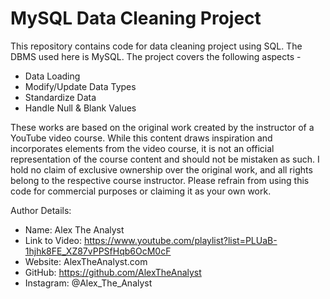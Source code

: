# MySQL Data Cleaning Project
This repository contains code for data cleaning project using SQL. The DBMS used here is MySQL.
The project covers the following aspects -
* Data Loading
* Modify/Update Data Types
* Standardize Data
* Handle Null & Blank Values

These works are based on the original work created by the instructor of a YouTube video course. 
While this content draws inspiration and incorporates elements from the video course, it is not an official representation of the course content and should not be mistaken as such. 
I hold no claim of exclusive ownership over the original work, and all rights belong to the respective course instructor.
Please refrain from using this code for commercial purposes or claiming it as your own work.

Author Details:

* Name: Alex The Analyst
* Link to Video: https://www.youtube.com/playlist?list=PLUaB-1hjhk8FE_XZ87vPPSfHqb6OcM0cF
* Website: AlexTheAnalyst.com
* GitHub: https://github.com/AlexTheAnalyst
* Instagram: @Alex_The_Analyst
